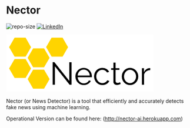 # Nector
![repo-size](https://img.shields.io/github/repo-size/murtazahatim/Nector)
[![LinkedIn](https://img.shields.io/badge/linkedin-connect-blue)](https://www.linkedin.com/in/murtaza-rangwala-889064160/)

![](/static/images/logo.png)


Nector (or News Detector) is a tool that efficiently and accurately detects fake news using machine learning.

Operational Version can be found here: (http://nector-ai.herokuapp.com)
